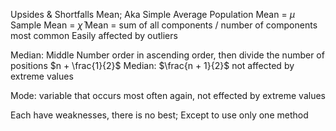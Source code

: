 Upsides & Shortfalls
Mean; Aka Simple Average
	Population Mean = $\mu$
	Sample Mean = $\bar{\chi}$
		Mean = sum of all components / number of components
		most common 
			Easily affected by outliers

Median: Middle Number
	order in ascending order, then divide the number of positions $n + \frac{1}{2}$
	Median: $\frac{n + 1}{2}$
		not affected by extreme values

Mode: variable that occurs most often
	again, not effected by extreme values

Each have weaknesses, there is no best; Except to use only one method